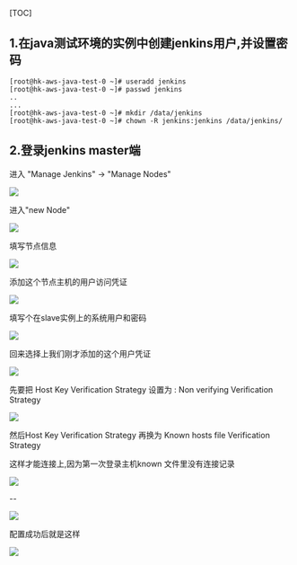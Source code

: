 

[TOC]



## 1.在java测试环境的实例中创建jenkins用户,并设置密码



```
[root@hk-aws-java-test-0 ~]# useradd jenkins
[root@hk-aws-java-test-0 ~]# passwd jenkins
..
...
[root@hk-aws-java-test-0 ~]# mkdir /data/jenkins
[root@hk-aws-java-test-0 ~]# chown -R jenkins:jenkins /data/jenkins/
```





## 2.登录jenkins master端

进入 "Manage Jenkins" -> "Manage Nodes"



![](imgs/DeepinScreenshot_select-area_20191025104301.png)

进入"new Node"



![](imgs/DeepinScreenshot_select-area_20191025104831.png)



填写节点信息



![](imgs/DeepinScreenshot_select-area_20191223114348.png)

添加这个节点主机的用户访问凭证



![](imgs/DeepinScreenshot_select-area_20191223115332.png)

填写个在slave实例上的系统用户和密码

![](imgs/DeepinScreenshot_select-area_20191223115556.png)



回来选择上我们刚才添加的这个用户凭证

![](imgs/DeepinScreenshot_select-area_20191223115706.png)

先要把 Host Key Verification Strategy 设置为 : Non verifying Verification Strategy



![](imgs/DeepinScreenshot_select-area_20191223120019.png)

然后Host Key Verification Strategy 再换为 Known hosts file Verification Strategy

这样才能连接上,因为第一次登录主机known 文件里没有连接记录



![](imgs/DeepinScreenshot_select-area_20191223115755.png)



\--

![](imgs/DeepinScreenshot_select-area_20191223175124.png)

配置成功后就是这样

![](imgs/DeepinScreenshot_select-area_20191223174751.png)
















